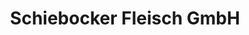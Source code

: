 ---
title: "Schiebocker Fleisch GmbH"
url: /bischofswerda/schiebocker-fleisch-gmbh/
shop: Metzgerei
---
